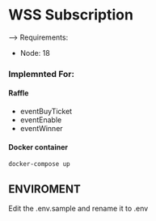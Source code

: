 # WSS Subscription

--> Requirements:

- Node: 18

### Implemnted For:

#### Raffle

- eventBuyTicket
- eventEnable
- eventWinner

#### Docker container

`docker-compose up`

## ENVIROMENT

Edit the .env.sample and rename it to .env